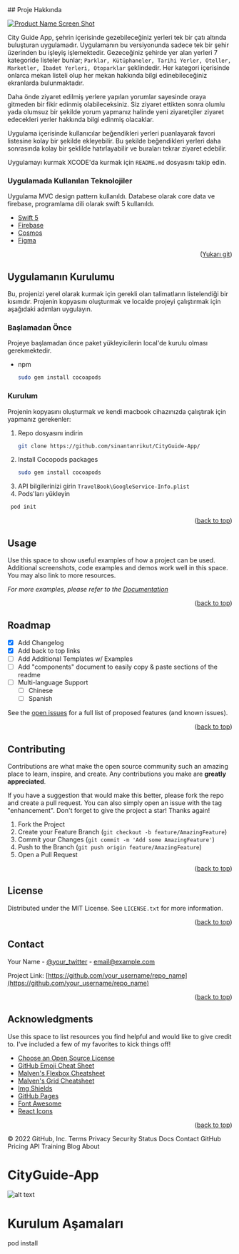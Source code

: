 

   
<div id="top"></div>
<!-- ABOUT THE PROJECT -->
## Proje Hakkında

[![Product Name Screen Shot][product-screenshot]](https://example1.com)

City Guide App, şehrin içerisinde gezebileceğiniz yerleri tek bir çatı altında buluşturan uygulamadır. Uygulamanın bu versiyonunda sadece tek bir şehir üzerinden bu işleyiş işlemektedir. Gezeceğiniz şehirde yer alan yerleri 7 kategoride listeler bunlar; `Parklar, Kütüphaneler, Tarihi Yerler, Oteller, Marketler, İbadet Yerleri, Otoparklar` şeklindedir. Her kategori içerisinde onlarca mekan listeli olup her mekan hakkında bilgi edinebileceğiniz ekranlarda bulunmaktadır.

Daha önde ziyaret edilmiş yerlere yapılan yorumlar sayesinde oraya gitmeden bir fikir edinmiş olabileceksiniz. Siz ziyaret ettikten sonra olumlu yada olumsuz bir şekilde yorum yapmanız halinde yeni ziyaretçiler ziyaret edecekleri yerler hakkında bilgi edinmiş olacaklar.

Uygulama içerisinde kullanıcılar beğendikleri yerleri puanlayarak favori listesine kolay bir şekilde ekleyebilir. Bu şekilde beğendikleri yerleri daha sonrasında kolay bir şeklilde hatırlayabilir ve buraları tekrar ziyaret edebilir.

Uygulamayı kurmak XCODE'da kurmak için `README.md` dosyasını takip edin.



### Uygulamada Kullanılan Teknolojiler

Uygulama MVC design pattern kullanıldı. Databese olarak core data ve firebase, programlama dili olarak swift 5 kullanıldı.

* [Swift 5](https://developer.apple.com/swift/)
* [Firebase](https://firebase.google.com/)
* [Cosmos](https://github.com/evgenyneu/Cosmos)
* [Figma](https://figma.com/)

<p align="right">(<a href="#top">Yukarı git</a>)</p>



<!-- GETTING STARTED -->
## Uygulamanın Kurulumu

Bu, projenizi yerel olarak kurmak için gerekli olan talimatların listelendiği bir kısımdır. Projenin kopyasını oluşturmak ve localde projeyi çalıştırmak için aşağıdaki adımları uygulayın.

### Başlamadan Önce

Projeye başlamadan önce paket yükleyicilerin local'de kurulu olması gerekmektedir.
* npm
  ```sh
  sudo gem install cocoapods

  ```

### Kurulum

Projenin kopyasını oluşturmak ve kendi macbook cihazınızda çalıştırak için yapmanız gerekenler:

1. Repo dosyasını indirin
   ```sh
   git clone https://github.com/sinantanrikut/CityGuide-App/
   ```
3. Install Cocopods packages
   ```sh
   sudo gem install cocoapods
   ```
4. API bilgilerinizi girin `TravelBook\GoogleService-Info.plist`
5. Pods'ları yükleyin
  ```sh
   pod init
   ```
  

<p align="right">(<a href="#top">back to top</a>)</p>



<!-- USAGE EXAMPLES -->
## Usage

Use this space to show useful examples of how a project can be used. Additional screenshots, code examples and demos work well in this space. You may also link to more resources.

_For more examples, please refer to the [Documentation](https://example.com)_

<p align="right">(<a href="#top">back to top</a>)</p>



<!-- ROADMAP -->
## Roadmap

- [x] Add Changelog
- [x] Add back to top links
- [ ] Add Additional Templates w/ Examples
- [ ] Add "components" document to easily copy & paste sections of the readme
- [ ] Multi-language Support
    - [ ] Chinese
    - [ ] Spanish

See the [open issues](https://github.com/othneildrew/Best-README-Template/issues) for a full list of proposed features (and known issues).

<p align="right">(<a href="#top">back to top</a>)</p>



<!-- CONTRIBUTING -->
## Contributing

Contributions are what make the open source community such an amazing place to learn, inspire, and create. Any contributions you make are **greatly appreciated**.

If you have a suggestion that would make this better, please fork the repo and create a pull request. You can also simply open an issue with the tag "enhancement".
Don't forget to give the project a star! Thanks again!

1. Fork the Project
2. Create your Feature Branch (`git checkout -b feature/AmazingFeature`)
3. Commit your Changes (`git commit -m 'Add some AmazingFeature'`)
4. Push to the Branch (`git push origin feature/AmazingFeature`)
5. Open a Pull Request

<p align="right">(<a href="#top">back to top</a>)</p>



<!-- LICENSE -->
## License

Distributed under the MIT License. See `LICENSE.txt` for more information.

<p align="right">(<a href="#top">back to top</a>)</p>



<!-- CONTACT -->
## Contact

Your Name - [@your_twitter](https://twitter.com/your_username) - email@example.com

Project Link: [https://github.com/your_username/repo_name](https://github.com/your_username/repo_name)

<p align="right">(<a href="#top">back to top</a>)</p>



<!-- ACKNOWLEDGMENTS -->
## Acknowledgments

Use this space to list resources you find helpful and would like to give credit to. I've included a few of my favorites to kick things off!

* [Choose an Open Source License](https://choosealicense.com)
* [GitHub Emoji Cheat Sheet](https://www.webpagefx.com/tools/emoji-cheat-sheet)
* [Malven's Flexbox Cheatsheet](https://flexbox.malven.co/)
* [Malven's Grid Cheatsheet](https://grid.malven.co/)
* [Img Shields](https://shields.io)
* [GitHub Pages](https://pages.github.com)
* [Font Awesome](https://fontawesome.com)
* [React Icons](https://react-icons.github.io/react-icons/search)

<p align="right">(<a href="#top">back to top</a>)</p>



<!-- MARKDOWN LINKS & IMAGES -->
<!-- https://www.markdownguide.org/basic-syntax/#reference-style-links -->
[contributors-shield]: https://img.shields.io/github/contributors/othneildrew/Best-README-Template.svg?style=for-the-badge
[contributors-url]: https://github.com/othneildrew/Best-README-Template/graphs/contributors
[forks-shield]: https://img.shields.io/github/forks/othneildrew/Best-README-Template.svg?style=for-the-badge
[forks-url]: https://github.com/othneildrew/Best-README-Template/network/members
[stars-shield]: https://img.shields.io/github/stars/othneildrew/Best-README-Template.svg?style=for-the-badge
[stars-url]: https://github.com/othneildrew/Best-README-Template/stargazers
[issues-shield]: https://img.shields.io/github/issues/othneildrew/Best-README-Template.svg?style=for-the-badge
[issues-url]: https://github.com/othneildrew/Best-README-Template/issues
[license-shield]: https://img.shields.io/github/license/othneildrew/Best-README-Template.svg?style=for-the-badge
[license-url]: https://github.com/othneildrew/Best-README-Template/blob/master/LICENSE.txt
[linkedin-shield]: https://img.shields.io/badge/-LinkedIn-black.svg?style=for-the-badge&logo=linkedin&colorB=555
[linkedin-url]: https://linkedin.com/in/othneildrew
[product-screenshot]: images/screenshot.png
© 2022 GitHub, Inc.
Terms
Privacy
Security
Status
Docs
Contact GitHub
Pricing
API
Training
Blog
About


# CityGuide-App

![alt text](http://sinantanrikut.com/app1.gif)

# Kurulum Aşamaları

pod install
